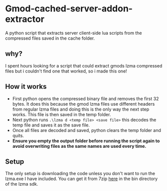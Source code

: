 # Gmod-cached-server-addon-extractor
A python script that extracts server client-side lua scripts from the compressed files saved in the cache folder.

## why?
I spent hours looking for a script that could extract gmods lzma compressed files but i couldn't find one that worked, so i made this one!

## How it works
- First python opens the compressed binary file and removes the first 32 bytes. It does this because the gmod lzma files use different headers from regular lzma files and doing this is the only way the next step works. This file is then saved in the temp folder. </br>
- Next python runs `.\lzma d <temp file> <save file>` this decodes the temp file and saves it as the save file. </br>
- Once all files are decoded and saved, python clears the temp folder and quits. </br>
- **Ensure you empty the output folder before running the script again to avoid overwriting files as the same names are used every time.**

## Setup
The only setup is downloading the code unless you don't want to run the lzma.exe I have included. You can get it from 7zip [here](https://www.7-zip.org/sdk.html) in the bin directory of the lzma sdk.
